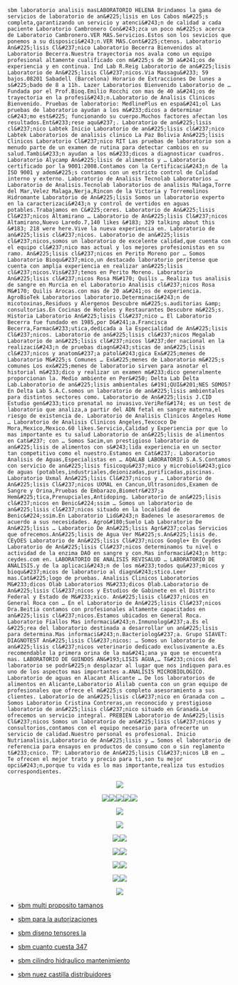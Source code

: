 
```
sbm laboratorio analisis masLABORATORIO HELENA Brindamos la gama de servicios de laboratorio de an&#225;lisis en Los Cabos m&#225;s completa,garantizando un servicio y atenci&#243;n de calidad a cada paciente Laboratorio Cambronero Con&#243;zca un poco m&#225;s acerca de Laboratorio Cambronero.VER MAS.Servicios.Estos son los sevicios que ponemos a su disposici&#243;n.VER MAS.Cont&#225;ctenos. Laboratorio An&#225;lisis Cl&#237;nico Laboratorio Becerra Bienvenidos al Laboratorio Becerra.Nuestra trayectoria nos avala como un equipo profesional altamente cualificado con m&#225;s de 30 a&#241;os de experiencia y en continua. Ind Lab R.Reig Laboratorio de an&#225;lisis Laboratorio de An&#225;lisis Cl&#237;nicos.Via Massagu&#233; 59 bajos.08201 Sabadell (Barcelona) Horario de Extracciones De lunes a s&#225;bado de 8 a 11h. Lazer Laboratorios Bienvenido Laboratorio de … Fundada por el Prof.Bioq.Emilio Rocchi con mas de 40 a&#241;os de trayectoria en la profesi&#243;n.Laboratorio de Analisis Clinicos Bienvenido. Pruebas de laboratorio: MedlinePlus en espa&#241;ol Las pruebas de laboratorio ayudan a los m&#233;dicos a determinar c&#243;mo est&#225; funcionando su cuerpo.Muchos factores afectan los resultados.Ent&#233;rese aqu&#237;. Laboratorio de an&#225;lisis cl&#237;nico Labtek Inicio Laboratorio de an&#225;lisis cl&#237;nico Labtek Laboratorios de analisis clinico La Paz Bolivia An&#225;lisis Clinicos Laboratorio Cl&#237;nico RIT Las pruebas de laboratorio son a menudo parte de un examen de rutina para detectar cambios en su salud.Tambi&#233;n ayudan a los m&#233;dicos a diagnosticar cuadros. Laboratorio Alycamp An&#225;lisis de alimentos y … Laboratorio certificado por la 9001:2008.Contamos con la Certificaci&#243;n de la ISO 9001 y adem&#225;s contamos con un estricto control de Calidad interno y externo. Laboratorio de Analisis Tecnolab Laboratorios … Laboratorio de Analisis.Tecnolab laboratorios de analisis Malaga,Torre del Mar,Velez Malaga,Nerja,Rincon de la Victoria y Torremolinos Hidromante Laboratorio de An&#225;lisis Somos un laboratorio experto en la caracterizaci&#243;n y control de vertidos en aguas potables.Trabajamos en C&#225;ceres. Laboratorio de An&#225;lisis Cl&#237;nicos Altamirano … Laboratorio de An&#225;lisis Cl&#237;nicos Altamirano,Nuevo Laredo.7,140 likes &#183; 329 talking about this &#183; 218 were here.Vive la nueva experiencia en. Laboratorio de an&#225;lisis cl&#237;nicos. Laboratorio de an&#225;lisis cl&#237;nicos,somos un laboratorio de excelente calidad,que cuenta con el equipo cl&#237;nico mas actual y los mejores profesionistas en su ramo. An&#225;lisis cl&#237;nicos en Perito Moreno por … Somos Laboratorio Bioqu&#237;mico,un destacado laboratorio peritense que cuenta con amplia experiencia en realizar an&#225;lisis cl&#237;nicos.Vis&#237;tenos en Perito Moreno. Laboratorio An&#225;lisis cl&#237;nicos Rosa M&#170; Quilis … Realiza tus analisis de sangre en Murcia en el Laboratorio Analisis cl&#237;nicos Rosa M&#170; Quilis Arocas.con mas de 20 a&#241;os de experiencia. AgroBioTek Laboratorios laboratorio.Determinaci&#243;n de micotoxinas,Residuos y Alergenos Descubre m&#225;s.auditorias &amp; consultorias.En Cocinas de Hoteles y Restaurantes Descubre m&#225;s. Historia Laboratorio An&#225;lisis Cl&#237;nico … El Laboratorio Becerra fue fundado en 1985,por D&#241;a.Francisca Becerra,Farmac&#233;utica,dedicada a la Especialidad de An&#225;lisis Cl&#237;nicos. Laboratorio de an&#225;lisis cl&#237;nicos Megalab Laboratorio de an&#225;lisis cl&#237;nicos l&#237;der nacional en la realizaci&#243;n de pruebas diagn&#243;sticas de an&#225;lisis cl&#237;nicos y anatom&#237;a patol&#243;gica Ex&#225;menes de Laboratorio M&#225;s Comunes … Ex&#225;menes de Laboratorio m&#225;s comunes Los ex&#225;menes de laboratorio sirven para asnotar el historial m&#233;dico y realizar un examen m&#233;dico generalmente proporcionan la. Medio ambiente en Per&#250; Delta Lab Delta Lab.Laboratorio de an&#225;lisis ambientales &#191;QUI&#201;NES SOMOS? En Delta Lab S.A.C.somos un laboratorio de an&#225;lisis ambientales para distintos sectores como. Laboratorio de An&#225;lisis J.CID Estudio gen&#233;tico prenatal no invasivo.VeriRef&#174; es un test de laboratorio que analiza,a partir del ADN fetal en sangre materna,el riesgo de existencia de. Laboratorio de Analisis Clinicos Angeles Home … Laboratorio de Analisis Clinicos Angeles,Texcoco De Mora,Mexico,Mexico.60 likes.Servicio,Calidad y Experiencia por que lo mas importante es tu salud Laboratorio de an&#225;lisis de alimentos en Cat&#237; con … Somos Sacim,un prestigioso laboratorio de an&#225;lisis de alimentos con s&#243;lida experiencia en un sector tan competitivo como el nuestro.Estamos en Cat&#237;. Laboratorio Analisis de Aguas,Especialistas en … AQALAB LABORATORIO S.A.S.Contamos con servicio de an&#225;lisis fisicoqu&#237;mico y microbiol&#243;gico de aguas (potables,industriales,deionizadas,purificadas,piscinas. Laboratorio Uxmal An&#225;lisis Cl&#237;nicos y … Laboratorio de An&#225;lisis Cl&#237;nicos UXMAL en Cancun,Ultrasonidos,Examen de Sangre y Orina,Pruebas de Embarazo,Biometr&#237;a Hem&#225;tica,Prenupciales,Antidoping. Laboratorio de an&#225;lisis cl&#237;nicos en Benic&#224;ssim … Somos un laboratorio de an&#225;lisis cl&#237;nicos situado en la localidad de Benic&#224;ssim.En Laboratorio Lid&#243;n Badenes le asesoraremos de acuerdo a sus necesidades. Agro&#180;Suelo Lab Laboratorio De An&#225;lisis … Laboratorio De An&#225;lisis Agr&#237;colas Servicios que ofrecemos.An&#225;lisis de Agua Ver M&#225;s.An&#225;lisis de. CEyDES Laboratorio de An&#225;lisis Cl&#237;nicos Google+ En Ceydes Laboratorio de An&#225;lisis Cl&#237;nicos determinamos tu nivel o actividad de la enzima DAO en sangre y con.Mas informaci&#243;n http: ceydes.com en. LABORATORIO DE ANALISIS REVISALUD … LABORATORIO DE ANALISIS.y de la aplicaci&#243;n de los m&#233;todos qu&#237;micos y bioqu&#237;micos de laboratorio al diagn&#243;stico.Leer mas.Cat&#225;logo de pruebas. Analisis Clinicos Laboratorios M&#233;dicos Olab Laboratorios M&#233;dicos Olab.Laboratorio de An&#225;lisis Cl&#237;nicos y Estudios de Gabinete en el Distrito Federal y Estado de M&#233;xico. An&#225;lisis cl&#237;nicos en General Roca con … En el Laboratorio de An&#225;lisis Cl&#237;nicos Dra.Beitia contamos con profesionales altamente capacitados en an&#225;lisis cl&#237;nicos.Estamos ubicados en General Roca. Laboratorio Fiallos Mas informaci&#243;n.Inmunolog&#237;a.Es el &#225;rea del laboratorio destinada a desarrollar un an&#225;lisis para determina.Mas informaci&#243;n.Bacteriolog&#237;a. Grupo SIAVET: DIAGNOTEST An&#225;lisis Cl&#237;nicos: … Somos un laboratorio de an&#225;lisis cl&#237;nicos veterinario dedicado exclusivamente a.Es recomendable la primera orina de la ma&#241;ana ya que se encuentra mas. LABORATORIO DE GUINDOS AN&#193;LISIS AGUA,… T&#233;cnicos del laboratorio se podr&#225;n desplazar al lugar que nos indiquen para.es uno de los aspectos mas importantes a.ANALISIS MICROBIOLOGICO. Laboratorio de aguas en Alacant Alicante … De los laboratorios de alimentos en Alicante,Laboratorio Alilab cuenta con un gran equipo de profesionales que ofrece el m&#225;s completo asesoramiento a sus clientes. Laboratorio de an&#225;lisis cl&#237;nico en Granada con … Somos Laboratorio Cristina Contreras,un reconocido y prestigioso laboratorio de an&#225;lisis cl&#237;nico situado en Granada.Le ofrecemos un servicio integral. PREBIEN Laboratorio de An&#225;lisis Cl&#237;nicos Somos un laboratorio de an&#225;lisis cl&#237;nicos y consultorios,contamos con el equipo necesario para ofrecerte un servicio de calidad.Nuestro personal es profesional. Inicio Nutrianalisis,Laboratorio de An&#225;lisis y … Somos el laboratorio de referencia para ensayos en productos de consumo con o sin reglamento t&#233;cnico. TP: Laboratorio de An&#225;lisis Cl&#237;nicos LB en … Te ofrecen el mejor trato y precio para ti,son tu mejor opci&#243;n,porque tu vida es lo mas importante,realiza tus estudios correspondientes. 
```

<div align="center">

<a href="https://es-crusher.shibang-china.com/github&k=sbm+laboratorio+analisis+mas"><img src="https://static.shibang-china.com/es/crusher/logo.jpg"></a>

<a href="https://es-crusher.shibang-china.com/github&k=sbm+laboratorio+analisis+mas"><img src="https://static.shibang-china.com/es/crusher/index.jpg"></a><a href="https://es-crusher.shibang-china.com/material.htmlgithub&k=sbm+laboratorio+analisis+mas"><img src="https://static.shibang-china.com/es/crusher/material.jpg"></a><a href="https://es-crusher.shibang-china.com/application.htmlgithub&k=sbm+laboratorio+analisis+mas"><img src="https://static.shibang-china.com/es/crusher/application.jpg"></a><a href="https://es-crusher.shibang-china.com/aboutus.htmlgithub&k=sbm+laboratorio+analisis+mas"><img src="https://static.shibang-china.com/es/crusher/aboutus.jpg"></a><a href="https://es-crusher.shibang-china.com/contact.htmlgithub&k=sbm+laboratorio+analisis+mas"><img src="https://static.shibang-china.com/es/crusher/contact.jpg"></a>

<a href="https://es-crusher.shibang-china.com/github&k=sbm+laboratorio+analisis+mas"><img src="https://static.shibang-china.com/es/crusher/banner.jpg"></a>

<a href="https://swt.shibang-china.com/github&k=sbm+laboratorio+analisis+mas"><img src="https://static.shibang-china.com/es/crusher/text.jpg"></a>

<a href="https://swt.shibang-china.com/github&k=sbm+laboratorio+analisis+mas"><img src="https://static.shibang-china.com/es/crusher/chat.jpg"></a><a href="https://es-crusher.shibang-china.com/contact.htmlgithub&k=sbm+laboratorio+analisis+mas"><img src="https://static.shibang-china.com/es/crusher/message.jpg"></a>

<a href="https://es-crusher.shibang-china.com/products/pe.htmlgithub&k=sbm+laboratorio+analisis+mas"><img src="https://static.shibang-china.com/es/crusher/pe.jpg"></a><a href="https://es-crusher.shibang-china.com/products/pf.htmlgithub&k=sbm+laboratorio+analisis+mas"><img src="https://static.shibang-china.com/es/crusher/pf.jpg"></a>

<a href="https://es-crusher.shibang-china.com/products/hpt.htmlgithub&k=sbm+laboratorio+analisis+mas"><img src="https://static.shibang-china.com/es/crusher/hpt.jpg"></a><a href="https://es-crusher.shibang-china.com/products/vsi.htmlgithub&k=sbm+laboratorio+analisis+mas"><img src="https://static.shibang-china.com/es/crusher/vsi.jpg"></a>

<a href="https://es-crusher.shibang-china.com/products/klv.htmlgithub&k=sbm+laboratorio+analisis+mas"><img src="https://static.shibang-china.com/es/crusher/klv.jpg"></a><a href="https://es-crusher.shibang-china.com/products/portable.htmlgithub&k=sbm+laboratorio+analisis+mas"><img src="https://static.shibang-china.com/es/crusher/portable.jpg"></a>

<a href="https://swt.shibang-china.com/github&k=sbm+laboratorio+analisis+mas"><img src="https://static.shibang-china.com/es/crusher/case.jpg"></a>

</div>


* [sbm multi proposito tamanos](sbm%20multi%20proposito%20tamanos.md)

* [sbm para la autorizaciones](sbm%20para%20la%20autorizaciones.md)

* [sbm diseno tensores la](sbm%20diseno%20tensores%20la.md)

* [sbm cuanto cuesta 347](sbm%20cuanto%20cuesta%20347.md)

* [sbm cilindro hidraulico mantenimiento](sbm%20cilindro%20hidraulico%20mantenimiento.md)

* [sbm nuez castilla distribuidores](sbm%20nuez%20castilla%20distribuidores.md)